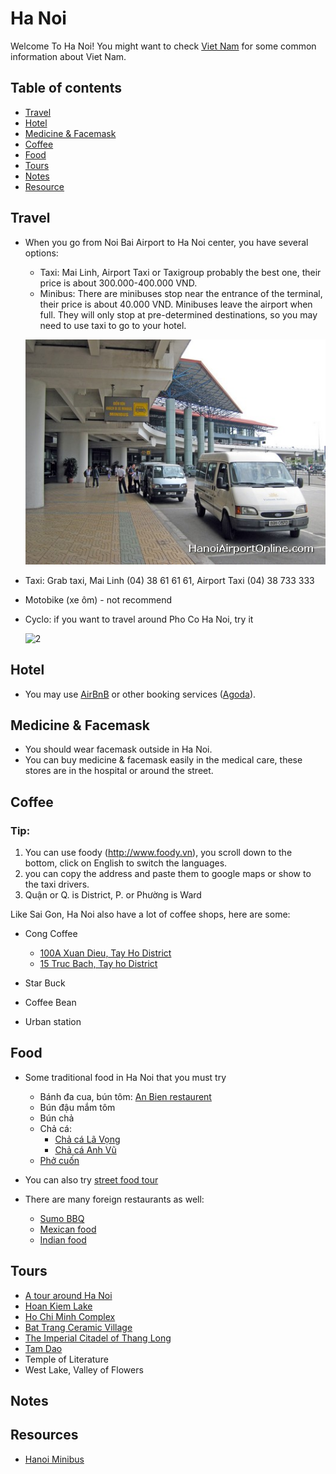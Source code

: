# Ha Noi

Welcome To Ha Noi! You might want to check [Viet Nam](..) for some
common information about Viet Nam.

## Table of contents

- [Travel](#travel)
- [Hotel](#hotel)
- [Medicine & Facemask](#medicine--face-mask)
- [Coffee](#coffee)
- [Food](#food)
- [Tours](#tours)
- [Notes](#notes)
- [Resource](#resources)

## Travel

- When you go from Noi Bai Airport to Ha Noi center, you have several options:
  + Taxi: Mai Linh, Airport Taxi or Taxigroup probably the best one, their price
  is about 300.000-400.000 VND.
  + Minibus: There are minibuses stop near the entrance of the terminal, their
  price is about 40.000 VND. Minibuses leave the airport when full. They will
  only stop at pre-determined destinations, so you may need to use taxi to go to your
  hotel.

  ![1](https://github.com/hieuk09/place_i_know/blob/master/images/minibus.jpg)

- Taxi: Grab taxi, Mai Linh (04) 38 61 61 61, Airport Taxi (04) 38 733 333
- Motobike (xe ôm) - not recommend
- Cyclo: if you want to travel around Pho Co Ha Noi, try it

  ![2](http://www.allvietnam.com/wp-content/uploads/2015/04/xich-lo.jpg)

## Hotel

- You may use [AirBnB](www.airbnb.com) or other booking services
([Agoda](http://www.agoda.com/)).

## Medicine & Facemask

- You should wear facemask outside in Ha Noi.
- You can buy medicine & facemask easily in the medical care, these stores are
in the hospital or around the street.

## Coffee

### Tip:

1. You can use foody (http://www.foody.vn), you scroll down to the bottom, click on English to switch the languages.
2. you can copy the address and paste them to google maps or show to the taxi drivers.
3. Quận or Q. is District, P. or Phường is Ward

Like Sai Gon, Ha Noi also have a lot of coffee shops, here are some:

- Cong Coffee
  + [100A Xuan Dieu, Tay Ho District](http://www.foody.vn/ha-noi/cong-caphe-xuan-dieu)
  + [15 Truc Bach, Tay ho District](http://www.tripadvisor.co.uk/Restaurant_Review-g293924-d7299113-Reviews-Cong_caphe-Hanoi.html)

- Star Buck

- Coffee Bean

- Urban station

## Food

- Some traditional food in Ha Noi that you must try
  + Bánh đa cua, bún tôm: [An Bien restaurent](http://www.foody.vn/ha-noi/an-bien-banh-da-cua)
  + Bún đậu mắm tôm
  + Bún chả
  + Chả cá:
    * [Chả cá Lã Vọng](http://www.tripadvisor.com.vn/Restaurant_Review-g293924-d808374-Reviews-Cha_Ca_La_Vong-Hanoi.html)
    * [Chả cá Anh Vũ](http://www.tripadvisor.com.vn/Restaurant_Review-g293924-d3778660-Reviews-Cha_Ca_Anh_Vu-Hanoi.html)
  + [Phở cuốn](http://www.foody.vn/ha-noi/pho-cuon-huong-mai)

- You can also try [street food tour](http://www.tripadvisor.com.vn/Attraction_Review-g293924-d5583955-Reviews-Hanoi_Street_Food_Tour-Hanoi.html)
- There are many foreign restaurants as well:
  + [Sumo BBQ](http://www.tripadvisor.com.vn/Restaurant_Review-g293925-d2403757-Reviews-Sumo_BBQ-Ho_Chi_Minh_City.html)
  + [Mexican food](http://www.tripadvisor.com.vn/Restaurant_Review-g293924-d4942562-Reviews-Latino_Restaurant_Tapas_Bar-Hanoi.html)
  + [Indian food](http://www.foody.vn/ha-noi/namaste-hanoi-am-thuc-an-do)

## Tours

- [A tour around Ha Noi](https://www.triip.me/ha-noi/hanoi-big-city-tour-448/)
- [Hoan Kiem Lake](https://www.triip.me/ha-noi/a-small-tour-around-sword-lake-522/)
- [Ho Chi Minh Complex](https://www.triip.me/ha-noi/discover-ho-chi-minh-complex-and-hanoi-exotic-food-1897/)
- [Bat Trang Ceramic Village](https://www.triip.me/ha-noi/one-day-in-bat-trang-ceramic-village-571/)
- [The Imperial Citadel of Thang Long](https://www.triip.me/ha-noi/the-imperial-citadel-of-thang-long-ha-noi-a-world-heritage-site-7567/)
- [Tam Dao](https://www.triip.me/ha-noi/tam-dao-be-in-nature-and-refresh-487/)
- Temple of Literature
- West Lake, Valley of Flowers

## Notes

## Resources

- [Hanoi Minibus](http://www.hanoiairportonline.com/hanoi-airport-minibus/)
